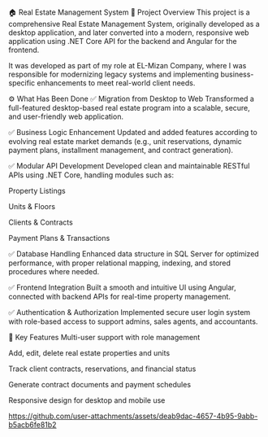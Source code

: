 🏠 Real Estate Management System
📌 Project Overview
This project is a comprehensive Real Estate Management System, originally developed as a desktop application, and later converted into a modern, responsive web application using .NET Core API for the backend and Angular for the frontend.

It was developed as part of my role at EL-Mizan Company, where I was responsible for modernizing legacy systems and implementing business-specific enhancements to meet real-world client needs.

⚙️ What Has Been Done
✅ Migration from Desktop to Web
Transformed a full-featured desktop-based real estate program into a scalable, secure, and user-friendly web application.

✅ Business Logic Enhancement
Updated and added features according to evolving real estate market demands (e.g., unit reservations, dynamic payment plans, installment management, and contract generation).

✅ Modular API Development
Developed clean and maintainable RESTful APIs using .NET Core, handling modules such as:

Property Listings

Units & Floors

Clients & Contracts

Payment Plans & Transactions

✅ Database Handling
Enhanced data structure in SQL Server for optimized performance, with proper relational mapping, indexing, and stored procedures where needed.

✅ Frontend Integration
Built a smooth and intuitive UI using Angular, connected with backend APIs for real-time property management.

✅ Authentication & Authorization
Implemented secure user login system with role-based access to support admins, sales agents, and accountants.

🎯 Key Features
Multi-user support with role management

Add, edit, delete real estate properties and units

Track client contracts, reservations, and financial status

Generate contract documents and payment schedules

Responsive design for desktop and mobile use


https://github.com/user-attachments/assets/deab9dac-4657-4b95-9abb-b5acb6fe81b2
